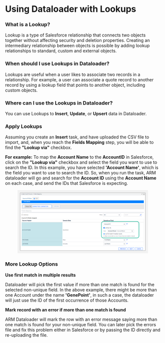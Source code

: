 # Using Dataloader with Lookups

### What is a Lookup? <a href="#what-is-a-lookup" id="what-is-a-lookup"></a>

Lookup is a type of Salesforce relationship that connects two objects together without affecting security and deletion properties. Creating an intermediary relationship between objects is possible by adding lookup relationships to standard, custom and external objects.

### When should I use Lookups in Dataloader? <a href="#when-should-i-use-lookups-in-dataloader" id="when-should-i-use-lookups-in-dataloader"></a>

Lookups are useful when a user likes to associate two records in a relationship. For example, a user can associate a quote record to another record by using a lookup field that points to another object, including custom objects.

### Where can I use the Lookups in Dataloader? <a href="#where-can-i-use-the-lookups-in-dataloader" id="where-can-i-use-the-lookups-in-dataloader"></a>

You can use Lookups to **Insert**, **Update**, or **Upsert** data in Dataloader.

### Apply Lookups <a href="#apply-lookups" id="apply-lookups"></a>

Assuming you create an **Insert** task, and have uploaded the CSV file to import, and, when you reach the **Fields Mapping** step, you will be able to find the **"Lookup via"** checkbox.

**For example:** To map the **Account Name** to the **AccountID** in Salesforce, click on the **"Lookup via"** checkbox and select the field you want to use to search the ID. In this example, you have selected **'Account Name'**, which is the field you want to use to search the ID. So, when you run the task, ARM dataloader will go and search for the **Account ID** using the **Account Name** on each case, and send the IDs that Salesforce is expecting.

<figure><img src="../../../../../.gitbook/assets/image (89) (1) (1).png" alt=""><figcaption></figcaption></figure>

### More Lookup Options <a href="#more-lookup-options" id="more-lookup-options"></a>

**Use first match in multiple results**

Dataloader will pick the first value if more than one match is found for the selected non-unique field. In the above example, there might be more than one Account under the name **'GenePoint'**, in such a case, the dataloader will just use the ID of the first occurrence of those Accounts.

**Mark record with an error if more than one match is found**

ARM Dataloader will mark the row with an error message saying more than one match is found for your non-unique field. You can later pick the errors file and fix this problem either in Salesforce or by passing the ID directly and re-uploading the file.

